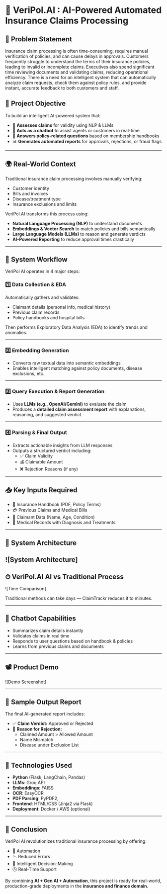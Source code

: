 # 🚀 VeriPol.AI : AI-Powered Automated Insurance Claims Processing

## 📌 Problem Statement

Insurance claim processing is often time-consuming, requires manual verification of policies, and can cause delays in approvals. Customers frequently struggle to understand the terms of their insurance policies, leading to invalid or incomplete claims. Executives also spend significant time reviewing documents and validating claims, reducing operational efficiency. There is a need for an intelligent system that can automatically analyze claim requests, check them against policy rules, and provide instant, accurate feedback to both customers and staff.

## 🎯 Project Objective

To build an intelligent AI-powered system that:

- 🧠 **Assesses claims** for validity using NLP & LLMs  
- 💬 **Acts as a chatbot** to assist agents or customers in real-time  
- 📘 **Answers policy-related questions** based on membership handbooks  
- 📊 **Generates automated reports** for approvals, rejections, or fraud flags

---

## 🌍 Real-World Context

Traditional insurance claim processing involves manually verifying:

- Customer identity  
- Bills and invoices  
- Disease/treatment type  
- Insurance exclusions and limits  

VeriPol.AI transforms this process using:

- **Natural Language Processing (NLP)** to understand documents  
- **Embeddings & Vector Search** to match policies and bills semantically  
- **Large Language Models (LLMs)** to reason and generate verdicts  
- **AI-Powered Reporting** to reduce approval times drastically

---

## 🧠 System Workflow

VeriPol AI operates in 4 major steps:

### 1️⃣ Data Collection & EDA

Automatically gathers and validates:

- Claimant details (personal info, medical history)  
- Previous claim records  
- Policy handbooks and hospital bills  

Then performs Exploratory Data Analysis (EDA) to identify trends and anomalies.

---

### 2️⃣ Embedding Generation

- Converts raw textual data into semantic embeddings  
- Enables intelligent matching against policy documents, disease exclusions, etc.

---

### 3️⃣ Query Execution & Report Generation

- Uses **LLMs (e.g., OpenAI/Gemini)** to evaluate the claim  
- Produces a **detailed claim assessment report** with explanations, reasoning, and suggested verdict

---

### 4️⃣ Parsing & Final Output

- Extracts actionable insights from LLM responses  
- Outputs a structured verdict including:  
  - ✅ Claim Validity  
  - 💰 Claimable Amount  
  - ❌ Rejection Reasons (if any)

---

## 📥 Key Inputs Required

- 📄 Insurance Handbook (PDF, Policy Terms)  
- 💳 Previous Claims and Medical Bills  
- 👤 Claimant Data (Name, Age, Condition)  
- 🏥 Medical Records with Diagnosis and Treatments

---

## 🧱 System Architecture

![System Architecture]
---

## ⏱ VeriPol.AI AI vs Traditional Process

![Time Comparison]

Traditional methods can take days — ClaimTrackr reduces it to minutes.

---

## 💬 Chatbot Capabilities

- Summarizes claim details instantly  
- Validates claims in real time  
- Responds to user questions based on handbook & policies  
- Learns from previous claims and documents

---

## 📽 Product Demo

![Demo Screenshot]

---

## 📄 Sample Output Report

The final AI-generated report includes:

- ✅ **Claim Verdict:** Approved or Rejected  
- 📌 **Reason for Rejection:**  
  - Claimed Amount > Allowed Amount  
  - Name Mismatch  
  - Disease under Exclusion List  

---

## 🧰 Technologies Used

- **Python** (Flask, LangChain, Pandas)  
- **LLMs**: Groq API
- **Embeddings**: FAISS 
- **OCR**: EasyOCR 
- **PDF Parsing**: PyPDF2,
- **Frontend**: HTML/CSS (Jinja2 via Flask)  
- **Deployment**: Docker / AWS (optional)

---

## 🏁 Conclusion

VeriPol AI revolutionizes traditional insurance processing by offering:


- 🔁 Automation  
- 📉 Reduced Errors  
- 🧠 Intelligent Decision-Making  
- 🕒 Real-Time Support  

By combining **AI + Gen AI + Automation**, this project is ready for real-world, production-grade deployments in the **insurance and finance domain**.
